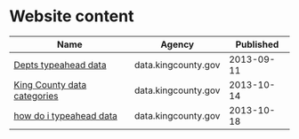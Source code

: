 # Website content

Name | Agency | Published
---- | ---- | ---------
[Depts typeahead data](../socrata/mxn5-gsdz.md) | data.kingcounty.gov | 2013-09-11
[King County data categories](../socrata/6hdp-2uus.md) | data.kingcounty.gov | 2013-10-14
[how do i typeahead data](../socrata/fyug-m7sc.md) | data.kingcounty.gov | 2013-10-18

